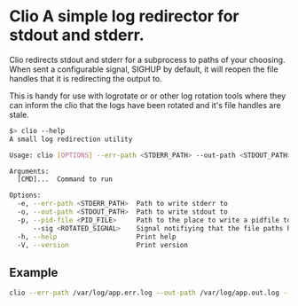 # Clio A simple log redirector for stdout and stderr.

Clio redirects stdout and stderr for a subprocess to paths of your choosing.
When sent a configurable signal, SIGHUP by default, it will reopen the file
handles that it is redirecting the output to.

This is handy for use with logrotate or or other log rotation tools where they
can inform the clio that the logs have been rotated and it's file handles are
stale.

```sh
$> clio --help
A small log redirection utility

Usage: clio [OPTIONS] --err-path <STDERR_PATH> --out-path <STDOUT_PATH> [-- <CMD>...]

Arguments:
  [CMD]...  Command to run

Options:
  -e, --err-path <STDERR_PATH>  Path to write stderr to
  -o, --out-path <STDOUT_PATH>  Path to write stdout to
  -p, --pid-file <PID_FILE>     Path to the place to write a pidfile to
      --sig <ROTATED_SIGNAL>    Signal notifiying that the file paths have been rotated [default: sighup] [possible values: sighup, sigusr1, sigusr2]
  -h, --help                    Print help
  -V, --version                 Print version
```

## Example

```sh
clio --err-path /var/log/app.err.log --out-path /var/log/app.out.log --sig sighup --pid-file app.pid -- app --flag1 --flag2
```

